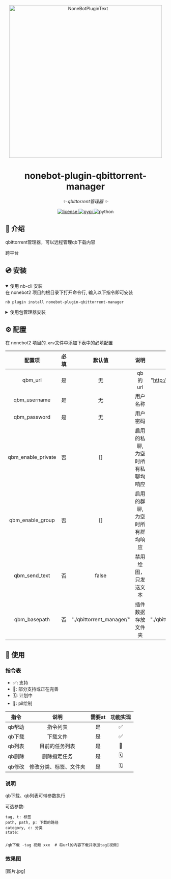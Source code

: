 <div align="center">
  <p><img src="/image/README/title.png" width="480" alt="NoneBotPluginText"></p>
</div>

<div align="center">

# nonebot-plugin-qbittorrent-manager

_✨ qbittorrent管理器 ✨_


<a href="./LICENSE">
    <img src="https://img.shields.io/github/license/SuperGuGuGu/nonebot_plugin_qbittorrent_manager.svg" alt="license">
</a>
<a href="https://pypi.python.org/pypi/nonebot-plugin-qbittorrent-manager">
    <img src="https://img.shields.io/pypi/v/nonebot-plugin-qbittorrent-manager.svg" alt="pypi">
</a>
<img src="https://img.shields.io/badge/python-3.10+-blue.svg" alt="python">

</div>

## 📖 介绍

qbittorrent管理器，可以远程管理qb下载内容

跨平台

## 💿 安装

<details open>
<summary>使用 nb-cli 安装</summary>
在 nonebot2 项目的根目录下打开命令行, 输入以下指令即可安装

    nb plugin install nonebot-plugin-qbittorrent-manager

</details>

<details>
<summary>使用包管理器安装</summary>
在 nonebot2 项目的插件目录下, 打开命令行, 根据你使用的包管理器, 输入相应的安装命令

<details>
<summary>pip</summary>

    pip install nonebot-plugin-qbittorrent-manager

</details>
<details>
<summary>pdm</summary>

    pdm add nonebot-plugin-qbittorrent-manager

</details>
<details>
<summary>poetry</summary>

    poetry add nonebot-plugin-qbittorrent-manager

</details>
<details>
<summary>conda</summary>

    conda install nonebot-plugin-qbittorrent-manager

</details>

打开 nonebot2 项目根目录下的 `pyproject.toml` 文件, 在 `[tool.nonebot]` 部分追加写入

    plugins = ["nonebot_plugin_qbittorrent_manager"]

</details>

## ⚙️ 配置

在 nonebot2 项目的`.env`文件中添加下表中的必填配置

|        配置项         | 必填 |           默认值            |        说明        |            示例            |
|:------------------:|:--:|:------------------------:|:----------------:|:------------------------:|
|      qbm_url       | 是  |            无             |      qb的url      | "http://127.0.0.1:8080"  |
|    qbm_username    | 是  |            无             |       用户名称       |        "username"        |
|    qbm_password    | 是  |            无             |       用户密码       |        "password"        |
| qbm_enable_private | 否  |            []            | 启用的私聊,为空时所有私聊均响应 |        ["12345"]         |
|  qbm_enable_group  | 否  |            []            | 启用的群聊,为空时所有群均响应  |        ["12345"]         |
|   qbm_send_text    | 否  |          false           |    禁用绘图，只发送文本    |           true           |
|    qbm_basepath    | 否  | "./qbittorrent_manager/" |    插件数据存放文件夹     | "./qbittorrent_manager/" |

## 🎉 使用

### 指令表

- ✅: 支持
- 🚧: 部分支持或正在完善
- 🗓️️: 计划中
- 🎨️: pil绘制

|  指令  |     说明      | 需要at | 功能实现 |
|:----:|:-----------:|:----:|:----:|
| qb帮助 |    指令列表     |  是   |  ✅   |
| qb下载 |    下载文件     |  是   |  ✅️  |
| qb列表 |   目前的任务列表   |  是   |  🚧  |
| qb删除 |   删除指定任务    |  是   | 🗓️  |
| qb修改 | 修改分类、标签、文件夹 |  是   | 🗓️  |

### 说明

qb下载、qb列表可带参数执行

可选参数:

    tag, t: 标签
    path, path, p: 下载的路径
    category, c: 分类
    state:

###

    /qb下载 -tag 视频 xxx  # 将url的内容下载并添加tag[视频]

### 效果图

[图片.jpg]
